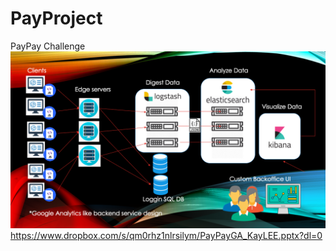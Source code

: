 # PayProject
PayPay Challenge
![alt text](https://github.com/seoulkay/PayProject/blob/master/Slide1.png)
https://www.dropbox.com/s/qm0rhz1nlrsilym/PayPayGA_KayLEE.pptx?dl=0

